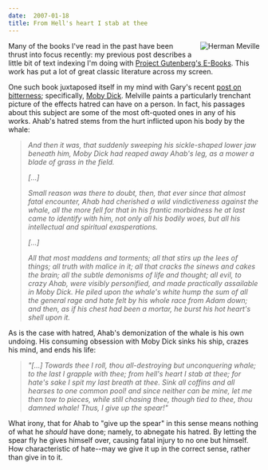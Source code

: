 ```yaml
---
date:  2007-01-18
title: From Hell's heart I stab at thee
---
```

<a href="http://threebrothers.org/brendan/blog/wp-content/uploads/2007/01/melville.jpg"><img style="float: right; margin-left: 1em; margin-bottom: 1em" alt="Herman Meville" id="image18" src="http://threebrothers.org/brendan/blog/wp-content/uploads/2007/01/melville.thumbnail.jpg" /></a>Many of the books I've read in the past have been thrust into focus recently: my previous post describes a little bit of text indexing I'm doing with <a href="http://gutenberg.org">Project Gutenberg's E-Books</a>.  This work has put a lot of great classic literature across my screen.

One such book juxtaposed itself in my mind with Gary's recent <a href="http://www.scottsprogress.net/wordpress/2007/01/10/quote-to-ponder/">post on bitterness</a>; specifically, <a href="http://www.gutenberg.org/etext/2489">Moby Dick</a>.  Melville paints a particularly trenchant picture of the effects hatred can have on a person.  In fact, his passages about this subject are some of the most oft-quoted ones in any of his works.  Ahab's hatred stems from the hurt inflicted upon his body by the whale:
<blockquote><em> And then it was, that suddenly sweeping his sickle-shaped lower jaw beneath him, Moby Dick had reaped away Ahab's leg, as a mower a blade of grass in the field.</em>

<em>[...]</em>

<em>Small reason was there to doubt, then, that ever since that almost fatal encounter, Ahab had cherished a wild vindictiveness against the whale, all the more fell for that in his frantic morbidness he at last came to identify with him, not only all his bodily woes, but all his intellectual and spiritual exasperations.</em>

<em>[...]</em>

<em>All that most maddens and torments; all that stirs up the lees of things; all truth with malice in it; all that cracks the sinews and cakes the brain; all the subtle demonisms of life and thought; all evil, to crazy Ahab, were visibly personified, and made practically assailable in Moby Dick.  He piled upon the whale's white hump the sum of all the general rage and hate felt by his whole race from Adam down; and then, as if his chest had been a mortar, he burst his hot heart's shell upon it.</em></blockquote>
As is the case with hatred, Ahab's demonization of the whale is his own undoing.  His consuming obsession with Moby Dick sinks his ship, crazes his mind, and ends his life:
<blockquote><em> "[...] Towards thee I roll, thou all-destroying but unconquering whale; to the last I grapple with thee; from hell's heart I stab at thee; for hate's sake I spit my last breath at thee.  Sink all coffins and all hearses to one common pool! and since neither can be mine, let me then tow to pieces, while still chasing thee, though tied to thee, thou damned whale!  Thus, I give up the spear!" </em></blockquote>
What irony, that for Ahab to "give up the spear" in this sense means nothing of what he <em>should</em> have done; namely, to abnegate his hatred.  By letting the spear fly he gives himself over, causing fatal injury to no one but himself.  How characteristic of hate--may we give it up in the correct sense, rather than give in to it.
